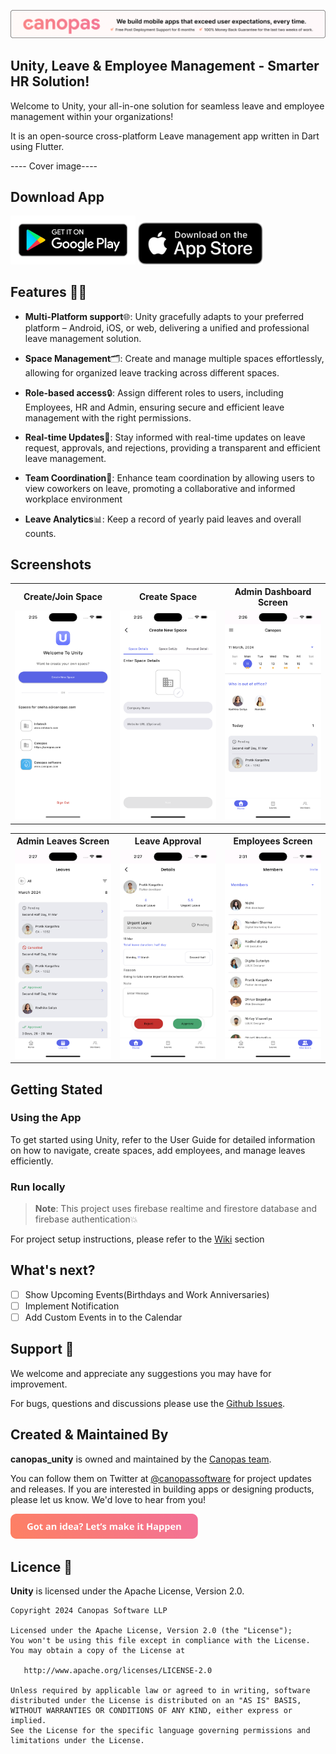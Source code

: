 <p align="center"> <a href="https://canopas.com/contact"><img src="./cta/cta_banner.png"></a></p>

## Unity, Leave & Employee Management - Smarter HR Solution!

Welcome to Unity, your all-in-one solution for seamless leave and employee management within your organizations!

It is an open-source cross-platform Leave management app written in Dart using Flutter.

---- Cover image----

## Download App

<img src="./cta/play-store.png" width="200" ></img> <img src="./cta/app-store.svg" width="200"></img>

## Features 🌟🌟

- **Multi-Platform support**🌐: Unity gracefully adapts to your preferred platform – Android, iOS, or web, delivering a unified and professional leave management solution.
  
- **Space Management**🗂️: Create and manage multiple spaces effortlessly, allowing for organized leave tracking across different spaces.
  
- **Role-based access**🔒: Assign different roles to users, including Employees, HR and Admin, ensuring secure and efficient leave management with the right permissions.
  
- **Real-time Updates**🚀: Stay informed with real-time updates on leave request, approvals, and rejections, providing a transparent and efficient leave management.
  
- **Team Coordination**👥: Enhance team coordination by allowing users to view coworkers on leave, promoting a collaborative and informed workplace environment
  
- **Leave Analytics**📊: Keep a record of yearly paid leaves and overall counts.

## Screenshots

<table>
  <tr>
  <th width="32%" >Create/Join Space</th>
  <th  width="32%" >Create Space</th>
   <th  width="32%" >Admin Dashboard Screen</th>
  </tr>
    <tr>
  <td><img src="./screenshots/join-space.png" /></td>
  <td> <img src="./screenshots/create-space.png"  /> </td>
  <td> <img src="./screenshots/home-screen.png" /> </td>
  </tr>  
</table>

<table>
  <tr>
  <th width="32%" > Admin Leaves Screen</th>
  <th  width="32%" >Leave Approval</th>
   <th  width="32%" >Employees Screen</th>
  </tr>
    <tr>
  <td><img src="./screenshots/leaves-screen.png" /></td>
  <td> <img src="./screenshots/leave-detail.png"  /> </td>
  <td> <img src="./screenshots/employees.png" /> </td>
  </tr>  
</table>


## Getting Stated

### Using the App

To get started using Unity, refer to the User Guide for detailed information on how to navigate, create spaces, add employees, and manage leaves efficiently.

### Run locally
> **Note**: This project uses firebase realtime and firestore database and firebase authentication💥

 For project setup instructions, please refer to the [Wiki]() section


## What's next?

- [ ] Show Upcoming Events(Birthdays and Work Anniversaries)
- [ ] Implement Notification
- [ ] Add Custom Events in to the Calendar

## Support 🤝

We welcome and appreciate any suggestions you may have for improvement. 

For bugs, questions and discussions please use the [Github Issues](https://github.com/canopas/canopas_unity/issues).


##  Created & Maintained By

**canopas_unity** is owned and maintained by the [Canopas team](https://canopas.com/).

You can follow them on Twitter at [@canopassoftware](https://twitter.com/canopassoftware) for
project updates and releases. If you are interested in building apps or designing products, please let us know. We'd love to hear from you!

<a href="https://canopas.com/contact"><img src="./cta/cta_btn.png" width=300></a>

## Licence  📄

**Unity** is licensed under the Apache License, Version 2.0.

```
Copyright 2024 Canopas Software LLP

Licensed under the Apache License, Version 2.0 (the "License");
You won't be using this file except in compliance with the License.
You may obtain a copy of the License at

   http://www.apache.org/licenses/LICENSE-2.0

Unless required by applicable law or agreed to in writing, software
distributed under the License is distributed on an "AS IS" BASIS,
WITHOUT WARRANTIES OR CONDITIONS OF ANY KIND, either express or implied.
See the License for the specific language governing permissions and
limitations under the License.
```

